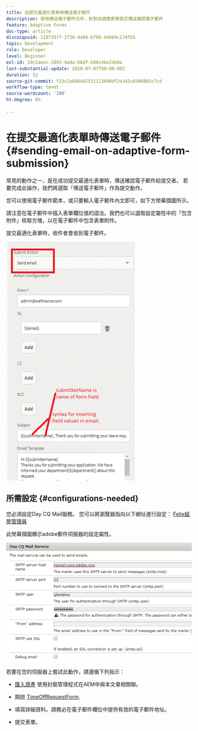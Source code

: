 ```yaml
---
title: 在提交最適化表單時傳送電子郵件
description: 使用傳送電子郵件元件，針對自適應表單提交傳送確認電子郵件
feature: Adaptive Forms
doc-type: article
discoiquuid: 1187357f-2f36-4a04-b708-44bb9c174fb5
topic: Development
role: Developer
level: Beginner
exl-id: 19c5aeec-2893-4ada-b6df-b80c4be2468a
last-substantial-update: 2020-07-07T00:00:00Z
duration: 52
source-git-commit: f23c2ab86d42531113690df2e342c65060b5c7cd
workflow-type: tm+mt
source-wordcount: '200'
ht-degree: 0%

---
```


# 在提交最適化表單時傳送電子郵件 {#sending-email-on-adaptive-form-submission}

常見的動作之一，是在成功提交最適化表單時，傳送確認電子郵件給提交者。 若要完成此操作，我們將選取「傳送電子郵件」作為提交動作。

您可以使用電子郵件範本，或只要輸入電子郵件內文即可，如下方熒幕擷圖所示。

請注意在電子郵件中插入表單欄位值的語法。我們也可以選取設定屬性中的「包含附件」核取方塊，以在電子郵件中包含表單附件。

提交最適化表單時，收件者會收到電子郵件。

![SendEmail](assets/sendemailaction.gif)

## 所需設定 {#configurations-needed}

您必須設定Day CQ Mail服務。 您可以將瀏覽器指向以下網址進行設定： [Felix組態管理員](http://localhost:4502/system/console/configMgr)

此熒幕擷圖顯示adobe郵件伺服器的設定屬性。

![郵件服務](assets/mailservice.png)

若要在您的伺服器上嘗試此動作，請遵循下列指示：

* [匯入資產](assets/timeoffrequest.zip) 使用封裝管理程式在AEM中與本文章相關聯。

* 開啟 [TimeOffRequestForm](http://localhost:4502/content/dam/formsanddocuments/helpx/timeoffrequestform/jcr:content?wcmmode=disabled).

* 填寫詳細資料。請務必在電子郵件欄位中提供有效的電子郵件地址。

* 提交表單。
